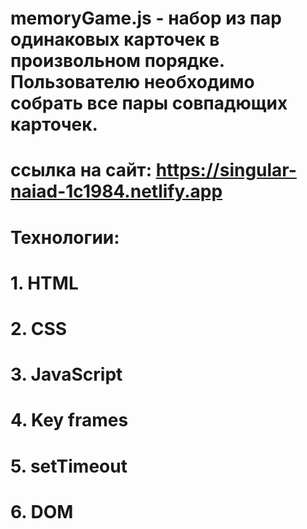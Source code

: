 # memoryGame.js - набор из пар одинаковых карточек в произвольном порядке. Пользователю необходимо собрать все пары совпадющих карточек.

# ссылка на сайт: https://singular-naiad-1c1984.netlify.app

# Технологии:

# 1. HTML

# 2. CSS

# 3. JavaScript

# 4. Key frames

# 5. setTimeout

# 6. DOM
